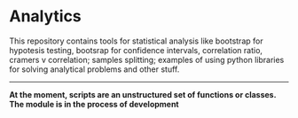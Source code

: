 # Analytics
This repository contains tools for statistical analysis like bootstrap for hypotesis testing, bootsrap for confidence intervals, correlation ratio, cramers v correlation; samples splitting; examples of using python libraries for solving analytical problems and other stuff.

---
**At the moment, scripts are an unstructured set of functions or classes. The module is in the process of development**
